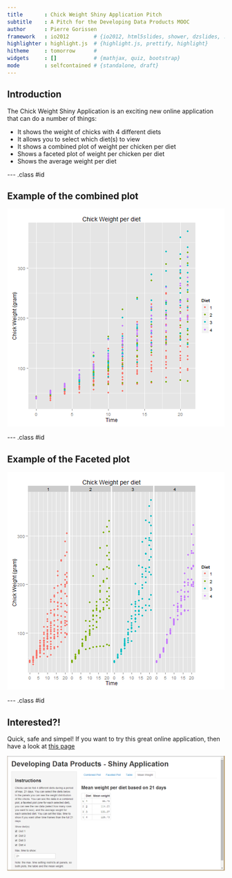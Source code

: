 ```yaml
---
title       : Chick Weight Shiny Application Pitch
subtitle    : A Pitch for the Developing Data Products MOOC
author      : Pierre Gorissen
framework   : io2012        # {io2012, html5slides, shower, dzslides, ...}
highlighter : highlight.js  # {highlight.js, prettify, highlight}
hitheme     : tomorrow      # 
widgets     : []            # {mathjax, quiz, bootstrap}
mode        : selfcontained # {standalone, draft}
---
```





## Introduction

The Chick Weight Shiny Application is an exciting new online application that can do a number of things:
* It shows the weight of chicks with 4 different diets
* It allows you to select which diet(s) to view
* It shows a combined plot of weight per chicken per diet
* Shows a faceted plot of weight per chicken per diet
* Shows the average weight per diet



--- .class #id 

## Example of the combined plot
![plot of chunk unnamed-chunk-2](assets/fig/unnamed-chunk-2.png) 


--- .class #id 

## Example of the Faceted plot
![plot of chunk unnamed-chunk-3](assets/fig/unnamed-chunk-3.png) 

--- .class #id 

## Interested?!

Quick, safe and simpel!
If you want to try this great online application, then have a look at [this page](https://piair.shinyapps.io/Shiny/)

![Screenshot](Screenshot.png)







